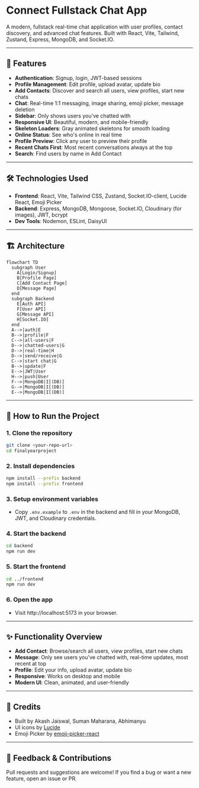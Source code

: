 # Connect Fullstack Chat App

A modern, fullstack real-time chat application with user profiles, contact discovery, and advanced chat features. Built with React, Vite, Tailwind, Zustand, Express, MongoDB, and Socket.IO.

---

## 🚀 Features
- **Authentication**: Signup, login, JWT-based sessions
- **Profile Management**: Edit profile, upload avatar, update bio
- **Add Contacts**: Discover and search all users, view profiles, start new chats
- **Chat**: Real-time 1:1 messaging, image sharing, emoji picker, message deletion
- **Sidebar**: Only shows users you've chatted with
- **Responsive UI**: Beautiful, modern, and mobile-friendly
- **Skeleton Loaders**: Gray animated skeletons for smooth loading
- **Online Status**: See who's online in real time
- **Profile Preview**: Click any user to preview their profile
- **Recent Chats First**: Most recent conversations always at the top
- **Search**: Find users by name in Add Contact

---

## 🛠️ Technologies Used
- **Frontend**: React, Vite, Tailwind CSS, Zustand, Socket.IO-client, Lucide React, Emoji Picker
- **Backend**: Express, MongoDB, Mongoose, Socket.IO, Cloudinary (for images), JWT, bcrypt
- **Dev Tools**: Nodemon, ESLint, DaisyUI

---

## 🏗️ Architecture

```mermaid
flowchart TD
  subgraph User
    A[Login/Signup]
    B[Profile Page]
    C[Add Contact Page]
    D[Message Page]
  end
  subgraph Backend
    E[Auth API]
    F[User API]
    G[Message API]
    H[Socket.IO]
  end
  A-->|auth|E
  B-->|profile|F
  C-->|all-users|F
  D-->|chatted-users|G
  D-->|real-time|H
  D-->|send/receive|G
  C-->|start chat|G
  B-->|update|F
  E-->|JWT|User
  H-->|push|User
  F-->|MongoDB|I[(DB)]
  G-->|MongoDB|I[(DB)]
  E-->|MongoDB|I[(DB)]
```

---

## 📝 How to Run the Project

### 1. **Clone the repository**
```bash
git clone <your-repo-url>
cd finalyearproject
```

### 2. **Install dependencies**
```bash
npm install --prefix backend
npm install --prefix frontend
```

### 3. **Setup environment variables**
- Copy `.env.example` to `.env` in the backend and fill in your MongoDB, JWT, and Cloudinary credentials.

### 4. **Start the backend**
```bash
cd backend
npm run dev
```

### 5. **Start the frontend**
```bash
cd ../frontend
npm run dev
```

### 6. **Open the app**
- Visit http://localhost:5173 in your browser.

---

## ✨ Functionality Overview
- **Add Contact**: Browse/search all users, view profiles, start new chats
- **Message**: Only see users you've chatted with, real-time updates, most recent at top
- **Profile**: Edit your info, upload avatar, update bio
- **Responsive**: Works on desktop and mobile
- **Modern UI**: Clean, animated, and user-friendly

---

## 🙏 Credits
- Built by Akash Jaiswal, Suman Maharana, Abhimanyu
- UI icons by [Lucide](https://lucide.dev/)
- Emoji Picker by [emoji-picker-react](https://github.com/ealush/emoji-picker-react)

---

## 📢 Feedback & Contributions
Pull requests and suggestions are welcome! If you find a bug or want a new feature, open an issue or PR. 